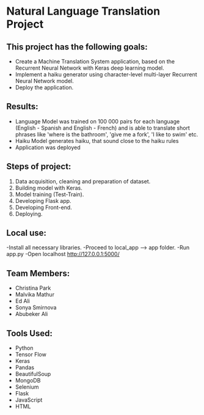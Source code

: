 # Natural Language Translation Project

## This project has the following goals:

- Create a Machine Translation System application, based on the Recurrent Neural Network with Keras deep learning model.
- Implement a haiku generator using character-level multi-layer Recurrent Neural Network model.
- Deploy the application.

## Results:

- Language Model was trained on 100 000 pairs for each language (English - Spanish and English - French) and is able to translate short phrases like 'where is the bathroom', 'give me a fork', 'I like to swim' etc.
- Haiku Model generates haiku, that sound close to the haiku rules
- Application was deployed

## Steps of project:

1. Data acquisition, cleaning and preparation of dataset.
2. Building model with Keras.
3. Model training (Test-Train).
4. Developing Flask app.
5. Developing Front-end.
6. Deploying.

## Local use:

-Install all necessary libraries.
-Proceed to local_app --> app folder.
-Run app.py
-Open localhost http://127.0.0.1:5000/

## Team Members:

- Christina Park
- Malvika Mathur
- Ed Ali
- Sonya Smirnova
- Abubeker Ali

## Tools Used:

- Python
- Tensor Flow
- Keras
- Pandas
- BeautifulSoup
- MongoDB
- Selenium
- Flask
- JavaScript
- HTML
